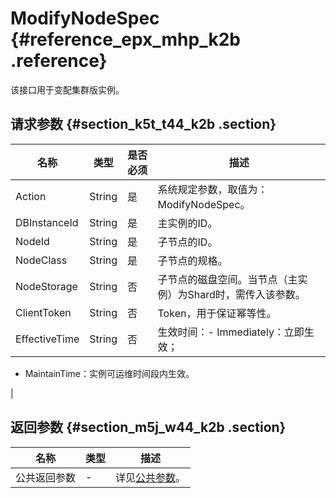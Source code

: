 # ModifyNodeSpec {#reference_epx_mhp_k2b .reference}

该接口用于变配集群版实例。

## 请求参数 {#section_k5t_t44_k2b .section}

|名称|类型|是否必须|描述|
|--|--|----|--|
|Action|String|是|系统规定参数，取值为：ModifyNodeSpec。|
|DBInstanceId|String|是|主实例的ID。|
|NodeId|String|是|子节点的ID。|
|NodeClass|String|是|子节点的规格。|
|NodeStorage|String|否|子节点的磁盘空间。当节点（主实例）为Shard时，需传入该参数。|
|ClientToken|String|否|Token，用于保证幂等性。|
|EffectiveTime|String|否|生效时间：-   Immediately：立即生效；
-   MaintainTime：实例可运维时间段内生效。

|

## 返回参数 {#section_m5j_w44_k2b .section}

|名称|类型|描述|
|--|--|--|
|公共返回参数|-|详见[公共参数](cn.zh-CN/API参考/公共参数.md#)。|

